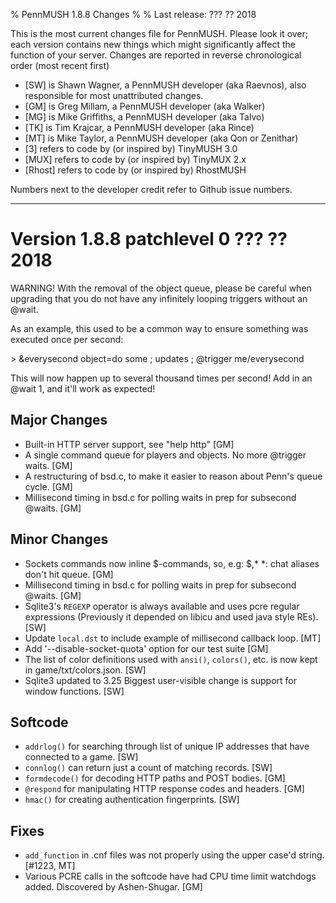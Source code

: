% PennMUSH 1.8.8 Changes
%
% Last release: ??? ?? 2018

This is the most current changes file for PennMUSH. Please look it over; each version contains new things which might significantly affect the function of your server.  Changes are reported in reverse chronological order (most recent first)

* [SW] is Shawn Wagner, a PennMUSH developer (aka Raevnos), also responsible for most unattributed changes.
* [GM] is Greg Millam, a PennMUSH developer (aka Walker)
* [MG] is Mike Griffiths, a PennMUSH developer (aka Talvo)
* [TK] is Tim Krajcar, a PennMUSH developer (aka Rince)
* [MT] is Mike Taylor, a PennMUSH developer (aka Qon or Zenithar)
* [3] refers to code by (or inspired by) TinyMUSH 3.0
* [MUX] refers to code by (or inspired by) TinyMUX 2.x
* [Rhost] refers to code by (or inspired by) RhostMUSH

Numbers next to the developer credit refer to Github issue numbers.

-------------------------------------------------------------------------------

Version 1.8.8 patchlevel 0 ??? ?? 2018
======================================

WARNING! With the removal of the object queue, please be careful when upgrading that you do not have any infinitely looping triggers without an @wait.

As an example, this used to be a common way to ensure something was executed once per second:

  &gt; &amp;everysecond object=do some ; updates ; @trigger me/everysecond

This will now happen up to several thousand times per second! Add in an @wait 1, and it'll work as expected!

Major Changes
-------------

* Built-in HTTP server support, see "help http" [GM]
* A single command queue for players and objects. No more @trigger waits. [GM]
* A restructuring of bsd.c, to make it easier to reason about Penn's queue cycle. [GM]
* Millisecond timing in bsd.c for polling waits in prep for subsecond @waits. [GM]

Minor Changes
-------------

* Sockets commands now inline $-commands, so, e.g: $,* *: chat aliases don't hit queue. [GM]
* Millisecond timing in bsd.c for polling waits in prep for subsecond @waits. [GM]
* Sqlite3's `REGEXP` operator is always available and uses pcre regular expressions (Previously it depended on libicu and used java style REs). [SW]
* Update `local.dst` to include example of millisecond callback loop. [MT]
* Add '--disable-socket-quota' option for our test suite [GM]
* The list of color definitions used with `ansi()`, `colors()`, etc. is now kept in game/txt/colors.json. [SW]
* Sqlite3 updated to 3.25 Biggest user-visible change is support for window functions. [SW]

Softcode
--------

* `addrlog()` for searching through list of unique IP addresses that have connected to a game. [SW]
* `connlog()` can return just a count of matching records. [SW]
* `formdecode()` for decoding HTTP paths and POST bodies. [GM]
* `@respond` for manipulating HTTP response codes and headers. [GM]
* `hmac()` for creating authentication fingerprints. [SW]

Fixes
-----

* `add_function` in .cnf files was not properly using the upper case'd string. [#1223, MT]
* Various PCRE calls in the softcode have had CPU time limit watchdogs added. Discovered by Ashen-Shugar. [GM]
